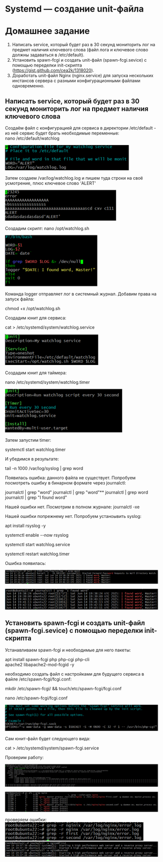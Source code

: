# Systemd — создание unit-файла

# Домашнее задание

1. Написать service, который будет раз в 30 секунд мониторить лог на предмет наличия ключевого слова (файл лога и ключевое слово должны задаваться в /etc/default).<br>
2. Установить spawn-fcgi и создать unit-файл (spawn-fcgi.sevice) с помощью переделки init-скрипта (https://gist.github.com/cea2k/1318020).<br>
3. Доработать unit-файл Nginx (nginx.service) для запуска нескольких инстансов сервера с разными конфигурационными файлами одновременно.<br>

## Написать service, который будет раз в 30 секунд мониторить лог на предмет наличия ключевого слова

Cоздаём файл с конфигурацией для сервиса в директории /etc/default - из неё сервис будет брать необходимые переменные:<br>
nano /etc/default/watchlog

![alt text](image-5.png)

Затем создаем /var/log/watchlog.log и пишем туда строки на своё усмотрение,
плюс ключевое слово ‘ALERT’

![alt text](image-6.png)

Создадим скрипт:
nano /opt/watchlog.sh

![alt text](image-7.png)

Команда logger отправляет лог в системный журнал.
Добавим права на запуск файла:

 chmod +x /opt/watchlog.sh

 Создадим юнит для сервиса:

 cat > /etc/systemd/system/watchlog.service

 ![alt text](image-8.png)

Создадим юнит для таймера:

nano /etc/systemd/system/watchlog.timer

![alt text](image-9.png)

Затем запустим timer:

systemctl start watchlog.timer

И убедимся в результате:

tail -n 1000 /var/log/syslog  | grep word

Появилась ошибка: данного файла не существует. Попробуем посмотреть ошибку в бинарном формате через journalctl:

journalctl | grep "word"
journalctl | grep "word"**
journalctl | grep word
journalctl | grep "I found word"

Нашей ошибки нет. Посмотрим в полном журнале:
journalctl -xe 

Нашей ошибки попрежнему нет.  Попробуем устаноывить syslog:

apt install rsyslog -y

 systemctl enable --now rsyslog


systemctl start watchlog.service

systemctl restart watchlog.timer

Ошибка появилась:

![alt text](image-11.png)

![alt text](image-12.png)

 
## Установить spawn-fcgi и создать unit-файл (spawn-fcgi.sevice) с помощью переделки init-скрипта

Устанавливаем spawn-fcgi и необходимые для него пакеты:

apt install spawn-fcgi php php-cgi php-cli \
 apache2 libapache2-mod-fcgid -y

необходимо создать файл с настройками для будущего сервиса в файле /etc/spawn-fcgi/fcgi.conf:

mkdir /etc/spawn-fcgi/ && touch/etc/spawn-fcgi/fcgi.conf

nano /etc/spawn-fcgi/fcgi.conf

![alt text](image-13.png)

Cам юнит-файл будет следующего вида:



cat > /etc/systemd/system/spawn-fcgi.service




Проверим работу:

![alt text](image-1.png)

![alt text](image-2.png)

проверяем ошибки:<br>
![alt text](image-3.png)<br>
![alt text](image-4.png)<br>

